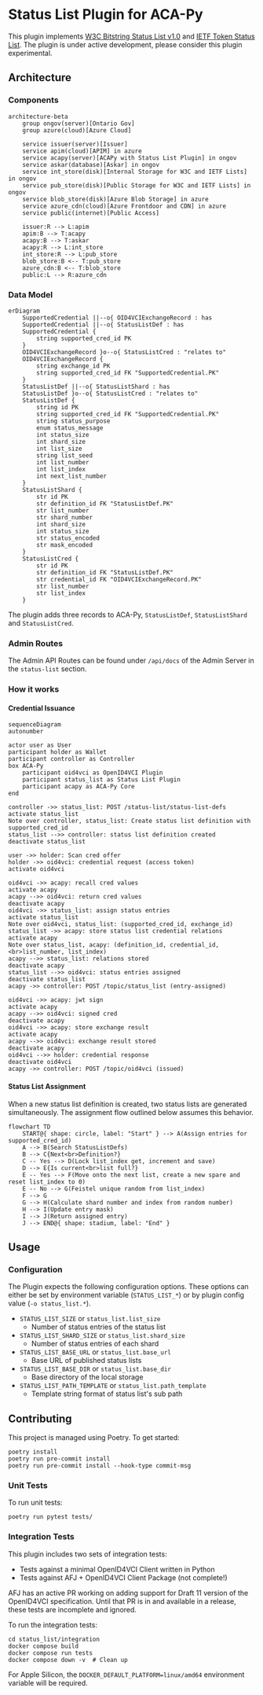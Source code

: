 # Status List Plugin for ACA-Py

This plugin implements [W3C Bitstring Status List v1.0](https://www.w3.org/TR/vc-bitstring-status-list/) and [IETF Token Status List](https://datatracker.ietf.org/doc/draft-ietf-oauth-status-list/). The plugin is under active development, please consider this plugin experimental.

## Architecture

### Components
```mermaid
architecture-beta
    group ongov(server)[Ontario Gov]
    group azure(cloud)[Azure Cloud]

    service issuer(server)[Issuer]
    service apim(cloud)[APIM] in azure
    service acapy(server)[ACAPy with Status List Plugin] in ongov
    service askar(database)[Askar] in ongov
    service int_store(disk)[Internal Storage for W3C and IETF Lists] in ongov
    service pub_store(disk)[Public Storage for W3C and IETF Lists] in ongov
    service blob_store(disk)[Azure Blob Storage] in azure
    service azure_cdn(cloud)[Azure Frontdoor and CDN] in azure
    service public(internet)[Public Access]

    issuer:R --> L:apim
    apim:B --> T:acapy
    acapy:B --> T:askar
    acapy:R --> L:int_store
    int_store:R --> L:pub_store
    blob_store:B <-- T:pub_store
    azure_cdn:B <-- T:blob_store
    public:L --> R:azure_cdn
```

### Data Model
```mermaid
erDiagram
    SupportedCredential ||--o{ OID4VCIExchangeRecord : has
    SupportedCredential ||--o{ StatusListDef : has
    SupportedCredential {
        string supported_cred_id PK
    }
    OID4VCIExchangeRecord }o--o{ StatusListCred : "relates to"
    OID4VCIExchangeRecord {
        string exchange_id PK
        string supported_cred_id FK "SupportedCredential.PK"
    }
    StatusListDef ||--o{ StatusListShard : has
    StatusListDef }o--o{ StatusListCred : "relates to"
    StatusListDef {
        string id PK
        string supported_cred_id FK "SupportedCredential.PK"
        string status_purpose
        enum status_message
        int status_size
        int shard_size
        int list_size
        string list_seed
        int list_number
        int list_index
        int next_list_number
    }
    StatusListShard {
        str id PK
        str definition_id FK "StatusListDef.PK"
        str list_number
        str shard_number
        int shard_size
        int status_size
        str status_encoded
        str mask_encoded
    }
    StatusListCred {
        str id PK
        str definition_id FK "StatusListDef.PK"
        str credential_id FK "OID4VCIExchangeRecord.PK"
        str list_number
        str list_index
    }
```

The plugin adds three records to ACA-Py, `StatusListDef`, `StatusListShard` and `StatusListCred`.

### Admin Routes

The Admin API Routes can be found under `/api/docs` of the Admin Server in the `status-list` section.

### How it works

#### Credential Issuance

```mermaid
sequenceDiagram
autonumber

actor user as User
participant holder as Wallet
participant controller as Controller
box ACA-Py
    participant oid4vci as OpenID4VCI Plugin
    participant status_list as Status List Plugin
    participant acapy as ACA-Py Core
end

controller ->> status_list: POST /status-list/status-list-defs
activate status_list
Note over controller, status_list: Create status list definition with supported_cred_id
status_list -->> controller: status list definition created
deactivate status_list

user ->> holder: Scan cred offer
holder ->> oid4vci: credential request (access token)
activate oid4vci

oid4vci ->> acapy: recall cred values
activate acapy
acapy -->> oid4vci: return cred values
deactivate acapy
oid4vci ->> status_list: assign status entries
activate status_list
Note over oid4vci, status_list: (supported_cred_id, exchange_id)
status_list ->> acapy: store status list credential relations
activate acapy
Note over status_list, acapy: (definition_id, credential_id, <br>list_number, list_index)
acapy -->> status_list: relations stored
deactivate acapy
status_list -->> oid4vci: status entries assigned
deactivate status_list
acapy ->> controller: POST /topic/status_list (entry-assigned)

oid4vci ->> acapy: jwt sign
activate acapy
acapy -->> oid4vci: signed cred
deactivate acapy
oid4vci ->> acapy: store exchange result
activate acapy
acapy -->> oid4vci: exchange result stored
deactivate acapy
oid4vci -->> holder: credential response
deactivate oid4vci
acapy ->> controller: POST /topic/oid4vci (issued)
```

#### Status List Assignment

When a new status list definition is created, two status lists are generated simultaneously. The assignment flow outlined below assumes this behavior.

```mermaid
flowchart TD
    START@{ shape: circle, label: "Start" } --> A(Assign entries for supported_cred_id)
    A --> B(Search StatusListDefs)
    B --> C{Next<br>Definition?}
    C -- Yes --> D(Lock list_index get, increment and save)
    D --> E{Is current<br>list full?}
    E -- Yes --> F(Move onto the next list, create a new spare and reset list_index to 0)
    E -- No --> G(Feistel unique random from list_index)
    F --> G
    G --> H(Calculate shard number and index from random number)
    H --> I(Update entry mask)
    I --> J(Return assigned entry)
    J --> END@{ shape: stadium, label: "End" }
```

## Usage

### Configuration

The Plugin expects the following configuration options. These options can either be set by environment variable (`STATUS_LIST_*`) or by plugin config value (`-o status_list.*`).

- `STATUS_LIST_SIZE` or `status_list.list_size`
    - Number of status entries of the status list
- `STATUS_LIST_SHARD_SIZE` or `status_list.shard_size`
    - Number of status entries of each shard
- `STATUS_LIST_BASE_URL` or `status_list.base_url`
    - Base URL of published status lists
- `STATUS_LIST_BASE_DIR` or `status_list.base_dir`
    - Base directory of the local storage
- `STATUS_LIST_PATH_TEMPLATE` or `status_list.path_template`
    - Template string format of status list's sub path

## Contributing

This project is managed using Poetry. To get started:

```shell
poetry install
poetry run pre-commit install
poetry run pre-commit install --hook-type commit-msg
```

### Unit Tests

To run unit tests:

```shell
poetry run pytest tests/
```

### Integration Tests

This plugin includes two sets of integration tests:

- Tests against a minimal OpenID4VCI Client written in Python
- Tests against AFJ + OpenID4VCI Client Package (not complete!)

AFJ has an active PR working on adding support for Draft 11 version of the OpenID4VCI specification. Until that PR is in and available in a release, these tests are incomplete and ignored.

To run the integration tests:

```shell
cd status_list/integration
docker compose build
docker compose run tests
docker compose down -v  # Clean up
```

For Apple Silicon, the `DOCKER_DEFAULT_PLATFORM=linux/amd64` environment variable will be required.

